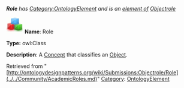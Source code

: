 ___Role__ has [Category:OntologyElement](../../Category/OntologyElement.md "Category:OntologyElement") and is an [element of](../../Property/ElementOf.md "Property:ElementOf") [Objectrole](../../Submissions/Objectrole.md "Submissions:Objectrole")_


  




[![Class](../../images/thumb/2/27/Class.gif/45px-Class.gif)](../../Image/Class.gif.md "Class")
__Name__: Role 


__Type:__ owl:Class 


__Description__: A  [Concept](../../Submissions/Classification/Concept.md "Submissions:Classification/Concept") that classifies an  [Object](../../Image/ObjectProperty.gif.md "Submissions:Objectrole/Object"). 





Retrieved from "[http://ontologydesignpatterns.org/wiki/Submissions:Objectrole/Role](../../Community/AcademicRoles.md)"
 [Category](http://ontologydesignpatterns.org/wiki/Special:Categories "Special:Categories"): [OntologyElement](../../Category/OntologyElement.md "Category:OntologyElement")